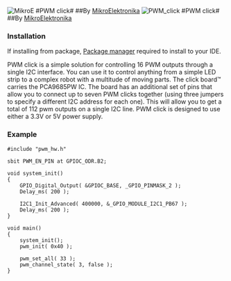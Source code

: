 ![MikroE](http://www.mikroe.com/img/designs/beta/logo_small.png)
#PWM click#
##By [MikroElektronika](http://www.mikroe.com)
![PWM_click](http://www.mikroe.com/img/news/2015/03/pwm_click_banner_news.png)
#PWM click#
##By [MikroElektronika](http://www.mikroe.com)
### Installation
If installing from package, [Package manager](http://www.mikroe.com/package-manager/) required to install to your IDE.

PWM click is a simple solution for controlling 16 PWM outputs through a single I2C interface. 
You can use it to control anything from a simple LED strip to a complex robot with a multitude of moving parts. 
The click board™ carries the PCA9685PW IC. The board has an additional set of pins that allow you to connect 
up to seven PWM clicks together (using three jumpers to specify a different I2C address for each one). 
This will allow you to get a total of 112 pwm outputs on a single I2C line. 
PWM click is designed to use either a 3.3V or 5V power supply.

### Example
```
#include "pwm_hw.h"

sbit PWM_EN_PIN at GPIOC_ODR.B2;

void system_init()
{
    GPIO_Digital_Output( &GPIOC_BASE, _GPIO_PINMASK_2 );
    Delay_ms( 200 );
    
    I2C1_Init_Advanced( 400000, &_GPIO_MODULE_I2C1_PB67 );
    Delay_ms( 200 );
}

void main() 
{
    system_init();
    pwm_init( 0x40 );
    
    pwm_set_all( 33 );
    pwm_channel_state( 3, false );
}
```
